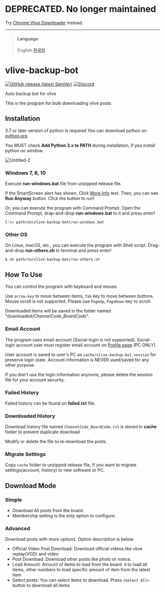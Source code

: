 # DEPRECATED. No longer maintained
Try [Chrome Vlive Downloader](https://github.com/box-archived/chrome-vlive-downloader) instead.

***

> #### Language
> English [한국어](README.KR.md)

# vlive-backup-bot

[![GitHub release (latest SemVer)](https://img.shields.io/github/v/release/box-archived/vlive-backup)](https://github.com/box-archived/vlive-backup/releases)
[![Discord](https://img.shields.io/discord/824605893885820939)](https://discord.gg/84sVr2mQKX)

Auto backup bot for vlive

This is the program for bulk downloading vlive posts

## Installation

3.7 or later version of python is required You can download python on [python.org](https://www.python.org/downloads/).

You MUST check __Add Python 3.x to PATH__ during installation, if you install python on window.

![Untitled-2](https://user-images.githubusercontent.com/76082716/112562713-4488a880-8e1b-11eb-9a8b-fce406cd4957.jpg)

### Windows 7, 8, 10

Execute __run-windows.bat__ file from unzipped release file.

If the SmartScreen alert has shown, Click <u>More Info</u> text. Then, you can see **Run Anyway** button. Click the
button to run!

Or, you can execute the program with Command Prompt. Open the Command Prompt, drap-and-drop __run-windows.bat__ to it and press
enter!

```console
C:\> path\to\vlive-backup-bot\run-windows.bat
```

### Other OS

On Linux, macOS, etc., you can execute the program with Shell script. Drag-and-drop __run-others.sh__ to terminal and press
enter!

```console
$ sh path/to/vlive-backup-bot/run-others.sh
```

## How To Use

You can control the program with keyboard and mouse.

Use `arrow-key` to move between items, `Tab` key to move between buttons. Mouse scroll is not supported. Please
use `PageUp`, `PageDown` key to scroll.

Downloaded items will be saved in the folder named "downloaded/*ChannelCode*_*BoardCode*".

### Email Account

The program uses email account (Social-login is not supported). Social-login account user must register email account
on [Profile page](https://www.vlive.tv/my/profile) (PC ONLY).

User account is saved to user's PC as `cache/vlive-backup-bot.session` for preserve login state. Account information is
NEVER used/saved for any other purpose.

If you don't use the login information anymore, please delete the session file for your account security.

### Failed History

Failed history can be found on __failed.txt__ file.

### Downloaded History

Download history file named `ChannelCode_BoardCode.txt` is stored in __cache__ folder to prevent duplicate download

Modify or delete the file to re-download the posts.

### Migrate Settings

Copy `cache` folder to unzipped release file, If you want to migrate settings(account, history) to new software or PC.

## Download Mode

### Simple

- Download All posts from the board.
- Membership setting is the only option to configure.

### Advanced

Download posts with more options. Option description is below.

- Official Video Post Download: Download official videos like vlive replay(VOD) and video
- Post Download: Download other posts like photo or notice.
- Load Amount: Amount of items to load from the board. `0` to load all items, other numbers to load specific amount of
  item from the latest item
- Select posts: You can select items to download. Press `<Select All>` button to download all items
